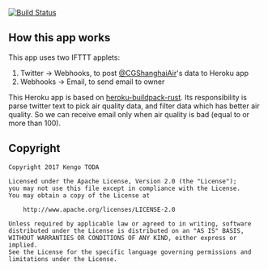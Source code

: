 [![Build Status](https://travis-ci.org/KengoTODA/mama-ai.svg?branch=master)](https://travis-ci.org/KengoTODA/mama-ai)

## How this app works

This app uses two IFTTT applets:

1. Twitter -&gt; Webhooks, to post [@CGShanghaiAir](https://twitter.com/CGShanghaiAir)'s data to Heroku app
2. Webhooks -&gt; Email, to send email to owner

This Heroku app is based on [heroku-buildpack-rust](https://github.com/emk/heroku-buildpack-rust).
Its responsibility is parse twitter text to pick air quality data, and filter data which has better air quality. So we can receive email only when air quality is bad (equal to or more than 100).

## Copyright

    Copyright 2017 Kengo TODA

    Licensed under the Apache License, Version 2.0 (the "License");
    you may not use this file except in compliance with the License.
    You may obtain a copy of the License at

        http://www.apache.org/licenses/LICENSE-2.0

    Unless required by applicable law or agreed to in writing, software
    distributed under the License is distributed on an "AS IS" BASIS,
    WITHOUT WARRANTIES OR CONDITIONS OF ANY KIND, either express or implied.
    See the License for the specific language governing permissions and
    limitations under the License.
